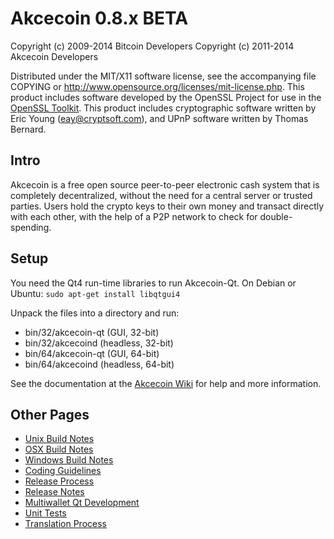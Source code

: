 Akcecoin 0.8.x BETA
====================

Copyright (c) 2009-2014 Bitcoin Developers
Copyright (c) 2011-2014 Akcecoin Developers

Distributed under the MIT/X11 software license, see the accompanying
file COPYING or http://www.opensource.org/licenses/mit-license.php.
This product includes software developed by the OpenSSL Project for use in the [OpenSSL Toolkit](http://www.openssl.org/). This product includes
cryptographic software written by Eric Young ([eay@cryptsoft.com](mailto:eay@cryptsoft.com)), and UPnP software written by Thomas Bernard.


Intro
---------------------
Akcecoin is a free open source peer-to-peer electronic cash system that is
completely decentralized, without the need for a central server or trusted
parties.  Users hold the crypto keys to their own money and transact directly
with each other, with the help of a P2P network to check for double-spending.


Setup
---------------------
You need the Qt4 run-time libraries to run Akcecoin-Qt. On Debian or Ubuntu:
	`sudo apt-get install libqtgui4`

Unpack the files into a directory and run:

- bin/32/akcecoin-qt (GUI, 32-bit)
- bin/32/akcecoind (headless, 32-bit)
- bin/64/akcecoin-qt (GUI, 64-bit)
- bin/64/akcecoind (headless, 64-bit)

See the documentation at the [Akcecoin Wiki](http://akcecoin.info)
for help and more information.


Other Pages
---------------------
- [Unix Build Notes](build-unix.md)
- [OSX Build Notes](build-osx.md)
- [Windows Build Notes](build-msw.md)
- [Coding Guidelines](coding.md)
- [Release Process](release-process.md)
- [Release Notes](release-notes.md)
- [Multiwallet Qt Development](multiwallet-qt.md)
- [Unit Tests](unit-tests.md)
- [Translation Process](translation_process.md)
